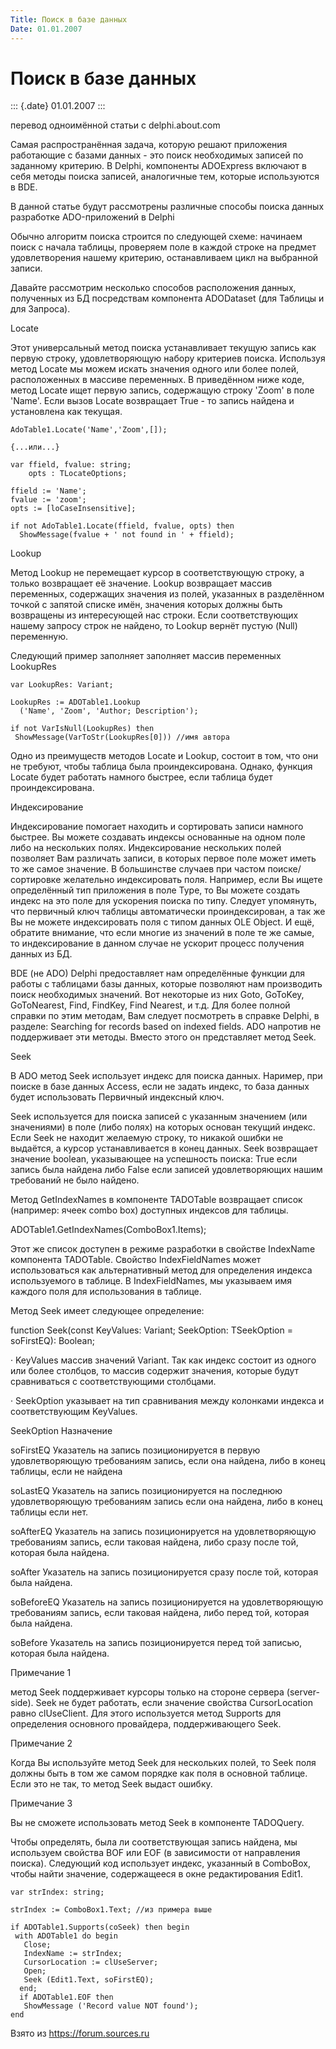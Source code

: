 ```yaml
---
Title: Поиск в базе данных
Date: 01.01.2007
---
```



Поиск в базе данных
===================

::: {.date}
01.01.2007
:::

перевод одноимённой статьи с delphi.about.com

Самая распространённая задача, которую решают приложения работающие с
базами данных - это поиск необходимых записей по заданному критерию. В
Delphi, компоненты ADOExpress включают в себя методы поиска записей,
аналогичные тем, которые используются в BDE.

В данной статье будут рассмотрены различные способы поиска данных
разработке ADO-приложений в Delphi

Обычно алгоритм поиска строится по следующей схеме: начинаем поиск с
начала таблицы, проверяем поле в каждой строке на предмет удовлетворения
нашему критерию, останавливаем цикл на выбранной записи.

Давайте рассмотрим несколько способов расположения данных, полученных из
БД посредствам компонента ADODataset (для Таблицы и для Запроса).

Locate

Этот универсальный метод поиска устанавливает текущую запись как первую
строку, удовлетворяющую набору критериев поиска. Используя метод Locate
мы можем искать значения одного или более полей, расположенных в массиве
переменных. В приведённом ниже коде, метод Locate ищет первую запись,
содержащую строку \'Zoom\' в поле \'Name\'. Если вызов Locate возвращает
True - то запись найдена и установлена как текущая.

    AdoTable1.Locate('Name','Zoom',[]);
     
    {...или...}
     
    var ffield, fvalue: string;
        opts : TLocateOptions;
             
    ffield := 'Name';
    fvalue := 'zoom';
    opts := [loCaseInsensitive];
     
    if not AdoTable1.Locate(ffield, fvalue, opts) then
      ShowMessage(fvalue + ' not found in ' + ffield);

Lookup

Метод Lookup не перемещает курсор в соответствующую строку, а только
возвращает её значение. Lookup возвращает массив переменных, содержащих
значения из полей, указанных в разделённом точкой с запятой списке имён,
значения которых должны быть возвращены из интересующей нас строки. Если
соответствующих нашему запросу строк не найдено, то Lookup вернёт пустую
(Null) переменную.

Следующий пример заполняет заполняет массив переменных LookupRes

    var LookupRes: Variant;
     
    LookupRes := ADOTable1.Lookup
      ('Name', 'Zoom', 'Author; Description');
     
    if not VarIsNull(LookupRes) then
     ShowMessage(VarToStr(LookupRes[0])) //имя автора

Одно из преимуществ методов Locate и Lookup, состоит в том, что они не
требуют, чтобы таблица была проиндексирована.  Однако, функция Locate
будет работать намного быстрее, если таблица будет проиндексирована.

Индексирование

Индексирование помогает находить и сортировать записи намного быстрее.
Вы можете создавать индексы основанные на одном поле либо на нескольких
полях. Индексирование нескольких полей позволяет Вам различать записи, в
которых первое поле может иметь то же самое значение. В большинстве
случаев при частом поиске/сортировке желательно индексировать поля.
Например, если Вы ищете определённый тип приложения в поле Type, то Вы
можете создать индекс на это поле для ускорения поиска по типу. Следует
упомянуть, что первичный ключ таблицы автоматически проиндексирован, а
так же Вы не можете индексировать поля с типом данных OLE Object. И ещё,
обратите внимание, что если многие из значений в поле те же самые, то
индексирование в данном случае не ускорит процесс получения данных из
БД.

BDE (не ADO) Delphi предоставляет нам определённые функции для работы с
таблицами базы данных, которые позволяют нам производить поиск
необходимых значений. Вот некоторые из них Goto, GoToKey, GoToNearest,
Find, FindKey, Find Nearest, и т.д. Для более полной справки по этим
методам, Вам следует посмотреть в справке Delphi, в разделе: Searching
for records based on indexed fields. ADO напротив не поддерживает эти
методы. Вместо этого он представляет метод Seek.

Seek

В ADO метод Seek использует индекс для поиска данных. Наример, при
поиске в базе данных Access, если не задать индекс, то база данных будет
использовать Первичный индексный ключ.

Seek используется для поиска записей с указанным значением (или
значениями) в поле (либо полях) на которых основан текущий индекс. Если
Seek не находит желаемую строку, то никакой ошибки не выдаётся, а курсор
устанавливается в конец данных. Seek возвращает значение boolean,
указывающее на успешность поиска: True если запись была найдена либо
False если записей удовлетворяющих нашим требований не было найдено.

Метод GetIndexNames в компоненте TADOTable возвращает список (например:
ячеек combo box) доступных индексов для таблицы.

ADOTable1.GetIndexNames(ComboBox1.Items);

Этот же список доступен в режиме разработки в свойстве IndexName
компонента TADOTable. Свойство IndexFieldNames может использоваться как
альтернативный метод для определения индекса используемого в таблице. В
IndexFieldNames, мы указываем имя каждого поля для использования в
таблице.

Метод Seek имеет следующее определение:

function Seek(const KeyValues: Variant; SeekOption: TSeekOption =
soFirstEQ): Boolean;

· KeyValues массив значений Variant. Так как индекс состоит из одного
или более столбцов, то массив содержит значения, которые будут
сравниваться с соответствующими столбцами.

· SeekOption указывает на тип сравнивания между колонками индекса и
соответствующим KeyValues.

SeekOption  Назначение 

soFirstEQ  Указатель на запись позиционируется в первую удовлетворяющую
требованиям запись, если она найдена, либо в конец таблицы, если не
найдена

soLastEQ  Указатель на запись позиционируется на последнюю
удовлетворяющую требованиям запись если она найдена, либо в конец
таблицы если нет. 

soAfterEQ  Указатель на запись позиционируется на удовлетворяющую
требованиям запись, если таковая найдена, либо сразу после той, которая
была найдена.

soAfter  Указатель на запись позиционируется сразу после той, которая
была найдена. 

soBeforeEQ  Указатель на запись позиционируется на удовлетворяющую
требованиям запись, если таковая найдена, либо перед той, которая была
найдена.

soBefore  Указатель на запись позиционируется перед той записью, которая
была найдена. 

Примечание 1

метод Seek поддерживает курсоры только на стороне сервера (server-side).
Seek не будет работать, если значение свойства CursorLocation равно
clUseClient. Для этого используется метод Supports для определения
основного провайдера, поддерживающего Seek.

Примечание 2

Когда Вы используйте метод Seek для нескольких полей, то Seek поля
должны быть в том же самом порядке как поля в основной таблице. Если это
не так, то метод Seek выдаст ошибку.

Примечание 3

Вы не сможете использовать метод Seek в компоненте TADOQuery.

Чтобы определять, была ли соответствующая запись найдена, мы используем
свойства BOF или EOF (в зависимости от направления поиска). Следующий
код использует индекс, указанный в ComboBox, чтобы найти значение,
содержащееся в окне редактирования Edit1.

    var strIndex: string;
     
    strIndex := ComboBox1.Text; //из примера выше
     
    if ADOTable1.Supports(coSeek) then begin
     with ADOTable1 do begin
       Close;
       IndexName := strIndex;
       CursorLocation := clUseServer;
       Open;
       Seek (Edit1.Text, soFirstEQ);
      end;
      if ADOTable1.EOF then
       ShowMessage ('Record value NOT found');
    end

Взято из <https://forum.sources.ru>
